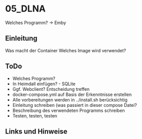 
# 05_DLNA

Welches Programm? -> Emby


## Einleitung

Was macht der Container
Welches Image wird verwendet?


## ToDo

* Welches Programm?
* In Heimdall einfügen? - SQLite
* Ggf. Webclient? Entscheidung treffen
* docker-compose.yml auf Basis der Erkenntnisse erstellen
* Alle vorbereitungen werden in ../install.sh berücksichtig
* Einleitung schreiben (was passiert in dieser compose Datei?
* Beschreibung des verwendeten Programms schreiben
* Testen, testen, testen


## Links und Hinweise
